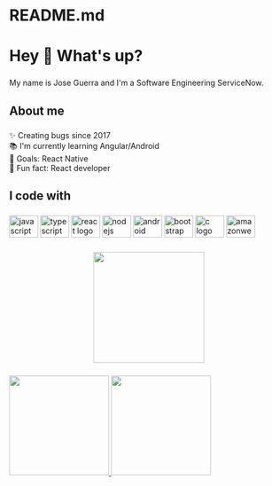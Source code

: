# README.md
<h1 align="left">Hey 👋 What's up?</h1>

###

<p align="left">My name is Jose Guerra and I'm a Software Engineering ServiceNow.</p>

###

<h2 align="left">About me</h2>

###

<p align="left">✨ Creating bugs since 2017<br>📚 I'm currently learning Angular/Android<br>🎯 Goals: React Native<br>🎲 Fun fact: React developer</p>

###

<h2 align="left">I code with</h2>

###

<div align="left">
  <img src="https://cdn.jsdelivr.net/gh/devicons/devicon/icons/javascript/javascript-original.svg" height="40" width="52" alt="javascript logo"  />
  <img src="https://cdn.jsdelivr.net/gh/devicons/devicon/icons/typescript/typescript-original.svg" height="40" width="52" alt="typescript logo"  />
  <img src="https://cdn.jsdelivr.net/gh/devicons/devicon/icons/react/react-original.svg" height="40" width="52" alt="react logo"  />
  <img src="https://cdn.jsdelivr.net/gh/devicons/devicon/icons/nodejs/nodejs-original.svg" height="40" width="52" alt="nodejs logo"  />
  <img src="https://cdn.jsdelivr.net/gh/devicons/devicon/icons/android/android-original.svg" height="40" width="52" alt="android logo"  />
  <img src="https://cdn.jsdelivr.net/gh/devicons/devicon/icons/bootstrap/bootstrap-original.svg" height="40" width="52" alt="bootstrap logo"  />
  <img src="https://cdn.jsdelivr.net/gh/devicons/devicon/icons/c/c-original.svg" height="40" width="52" alt="c logo"  />
  <img src="https://cdn.jsdelivr.net/gh/devicons/devicon/icons/amazonwebservices/amazonwebservices-original.svg" height="40" width="52" alt="amazonwebservices logo"  />
</div>

###

<div align="center">
  <img height="200" src="https://c.tenor.com/rkY5QA5c3VAAAAAC/gato-digitando.gif"  />
</div>

###

<div>
<a href="https://github.com/jdpguerra">
<img height="180em" src="https://github-readme-stats.vercel.app/api/top-langs/?username=jdpguerra&layout=compact&langs_count=7&theme=dracula"/>
<img height="180em" src="https://github-readme-stats.vercel.app/api?username=jdpguerra&show_icons=true&theme=dracula&include_all_commits=true&count_private=true"/>
</div>

###

###
